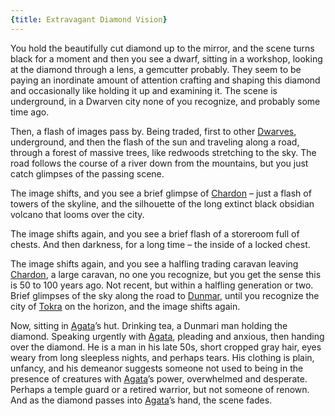 ```yaml
---
{title: Extravagant Diamond Vision}
---
```

You hold the beautifully cut diamond up to the mirror, and the scene turns black for a moment and then you see a dwarf, sitting in a workshop, looking at the diamond through a lens, a gemcutter probably. They seem to be paying an inordinate amount of attention crafting and shaping this diamond and occasionally like holding it up and examining it. The scene is underground, in a Dwarven city none of you recognize, and probably some time ago. 

Then, a flash of images pass by. Being traded, first to other [Dwarves](<../../../species/children-of-the-embodied-gods/dwarves/dwarves.md>), underground, and then the flash of the sun and traveling along a road, through a forest of massive trees, like redwoods stretching to the sky. The road follows the course of a river down from the mountains, but you just catch glimpses of the passing scene. 

The image shifts, and you see a brief glimpse of [Chardon](<../../../gazetteer/west-coast/chardonian-empire/chardon/chardon.md>) – just a flash of towers of the skyline, and the silhouette of the long extinct black obsidian volcano that looms over the city. 

The image shifts again, and you see a brief flash of a storeroom full of chests. And then darkness, for a long time – the inside of a locked chest. 

The image shifts again, and you see a halfling trading caravan leaving [Chardon](<../../../gazetteer/west-coast/chardonian-empire/chardon/chardon.md>), a large caravan, no one you recognize, but you get the sense this is 50 to 100 years ago. Not recent, but within a halfling generation or two. Brief glimpses of the sky along the road to [Dunmar](<../../../gazetteer/greater-dunmar/realms/dunmar/dunmar.md>), until you recognize the city of [Tokra](<../../../gazetteer/greater-dunmar/realms/dunmar/central-dunmar/tokra/tokra.md>) on the horizon, and the image shifts again.

Now, sitting in [Agata](<../../../people/fey/agata.md>)’s hut. Drinking tea, a Dunmari man holding the diamond. Speaking urgently with [Agata](<../../../people/fey/agata.md>), pleading and anxious, then handing over the diamond. He is a man in his late 50s, short cropped gray hair, eyes weary from long sleepless nights, and perhaps tears. His clothing is plain, unfancy, and his demeanor suggests someone not used to being in the presence of creatures with [Agata](<../../../people/fey/agata.md>)’s power, overwhelmed and desperate. Perhaps a temple guard or a retired warrior, but not someone of renown. And as the diamond passes into [Agata](<../../../people/fey/agata.md>)’s hand, the scene fades.